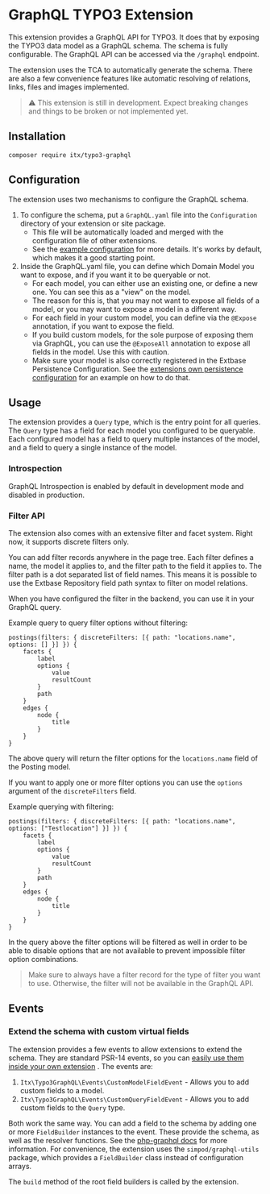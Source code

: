 # GraphQL TYPO3 Extension

This extension provides a GraphQL API for TYPO3. It does that by exposing the TYPO3 data model as a GraphQL schema.
The schema is fully configurable. The GraphQL API can be accessed via the `/graphql` endpoint.

The extension uses the TCA to automatically
generate the schema. There are also a few convenience features like automatic resolving of relations, links, files and images
implemented.

> :warning: This extension is still in development. Expect breaking changes and things to be broken or not implemented yet.

## Installation

`composer require itx/typo3-graphql`

## Configuration

The extension uses two mechanisms to configure the GraphQL schema.

1. To configure the schema, put a `GraphQL.yaml` file into the `Configuration` directory of your extension or site package.
    * This file will be automatically loaded and merged with the configuration file of other extensions.
    * See the [example configuration](Configuration/GraphQL.example.yaml) for more details. It's works by default, which makes it
      a good starting point.
2. Inside the GraphQL.yaml file, you can define which Domain Model you want to expose, and if you want it to be queryable or not.
    * For each model, you can either use an existing one, or define a new one. You can see this as a "view" on the model.
    * The reason for this is, that you may not want to expose all fields of a model, or you may want to expose a model in a
      different way.
    * For each field in your custom model, you can define via the `@Expose` annotation, if you want to expose the field.
    * If you build custom models, for the sole purpose of exposing them via GraphQL, you can use the `@ExposeAll` annotation to
      expose all fields in the model. Use this with caution.
    * Make sure your model is also correctly registered in the Extbase Persistence Configuration. See
      the [extensions own persistence configuration](Configuration/Extbase/Persistence/Classes.php) for an example on how to do
      that.

## Usage

The extension provides a `Query` type, which is the entry point for all queries. The `Query` type has a field for each model you
configured to be queryable.
Each configured model has a field to query multiple instances of the model, and a field to query a single instance of the model.

### Introspection

GraphQL Introspection is enabled by default in development mode and disabled in production.

### Filter API

The extension also comes with an extensive filter and facet system. Right now, it supports discrete filters only.

You can add filter records anywhere in the page tree. Each filter defines a name, the model it applies to, and the filter path to the
field it applies to.
The filter path is a dot separated list of field names. This means it is possible to use the Extbase Repository field path syntax
to filter on model relations.

When you have configured the filter in the backend, you can use it in your GraphQL query.

Example query to query filter options without filtering:

```
postings(filters: { discreteFilters: [{ path: "locations.name", options: [] }] }) {
    facets {
        label
        options {
            value
            resultCount
        }
        path
    }
    edges {
        node {
            title
        }
    }
}
```

The above query will return the filter options for the `locations.name` field of the Posting model.

If you want to apply one or more filter options you can use the `options` argument of the `discreteFilters` field.

Example querying with filtering:

```
postings(filters: { discreteFilters: [{ path: "locations.name", options: ["Testlocation"] }] }) {
    facets {
        label
        options {
            value
            resultCount
        }
        path
    }
    edges {
        node {
            title
        }
    }
}
```

In the query above the filter options will be filtered as well in order to be able to disable options that are not available to
prevent impossible filter option combinations.

> Make sure to always have a filter record for the type of filter you want to use. Otherwise, the filter will not be available in
> the GraphQL API.

## Events

### Extend the schema with custom virtual fields

The extension provides a few events to allow extensions to extend the schema. They are standard PSR-14 events, so you
can [easily use them inside your own extension](https://docs.typo3.org/m/typo3/reference-coreapi/main/en-us/ApiOverview/Events/EventDispatcher/Index.html#implementing-an-event-listener-in-your-extension)
.
The events are:

1. `Itx\Typo3GraphQL\Events\CustomModelFieldEvent` - Allows you to add custom fields to a model.
2. `Itx\Typo3GraphQL\Events\CustomQueryFieldEvent` - Allows you to add custom fields to the `Query` type.

Both work the same way. You can add a field to the schema by adding one or more `FieldBuilder` instances to the event.
These provide the schema, as well as the resolver functions. See
the [php-graphql docs](https://webonyx.github.io/graphql-php/schema-definition) for more information. For convenience, the
extension uses the `simpod/graphql-utils` package, which provides a `FieldBuilder` class instead of configuration arrays.

The `build` method of the root field builders is called by the extension.

